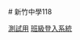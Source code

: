 <!--link rel="stylesheet" href="css/air.css"-->
<link rel="stylesheet" href="https://cdnjs.cloudflare.com/ajax/libs/materialize/0.97.7/css/materialize.min.css">
# 新竹中學118

[測試用](factorization.md)
[班級登入系統](login.md)